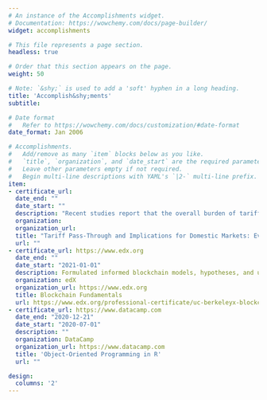 ```yaml
---
# An instance of the Accomplishments widget.
# Documentation: https://wowchemy.com/docs/page-builder/
widget: accomplishments

# This file represents a page section.
headless: true

# Order that this section appears on the page.
weight: 50

# Note: `&shy;` is used to add a 'soft' hyphen in a long heading.
title: 'Accomplish&shy;ments'
subtitle:

# Date format
#   Refer to https://wowchemy.com/docs/customization/#date-format
date_format: Jan 2006

# Accomplishments.
#   Add/remove as many `item` blocks below as you like.
#   `title`, `organization`, and `date_start` are the required parameters.
#   Leave other parameters empty if not required.
#   Begin multi-line descriptions with YAML's `|2-` multi-line prefix.
item:
- certificate_url: 
  date_end: ""
  date_start: ""
  description: "Recent studies report that the overall burden of tariffs has entirely passed to U.S. firms and consumers in terms of higher import prices. However, using 10-digits import data from U.S. Customs for 2018-2019, we find that import prices of steel products behaved differently: First, foreign exporters have gradually decreased their prices, sharing almost 50 percent of the burden of increased tariffs for all steel products mostly determined by industrial supplies and materials. Second, the price and import elasticities for consumer steel products are substantially higher at 5 and - 8, respectively. Third, the immediate increase in prices of industrial supplies was near 100 percent, which decreased to slightly below 50 percent in the long run. The elasticity of imports increased over time to near 1 in the long run. The imports of steel products, which have moved in tandem with domestic steel consumption over the last ten years, exhibited a diverging trend after the imposition of tariffs. The steel imports had declined from 34.5 in 2017 to 26.3 million metric tons in 2019. During the same period, domestic production increased from 81.6 to 87.9 million metric tons, almost equal to the peak production the U.S. achieved in 2012 and 2014."
  organization: 
  organization_url: 
  title: "Tariff Pass-Through and Implications for Domestic Markets: Evidence from US Steel Imports"
  url: ""
- certificate_url: https://www.edx.org
  date_end: ""
  date_start: "2021-01-01"
  description: Formulated informed blockchain models, hypotheses, and use cases.
  organization: edX
  organization_url: https://www.edx.org
  title: Blockchain Fundamentals
  url: https://www.edx.org/professional-certificate/uc-berkeleyx-blockchain-fundamentals
- certificate_url: https://www.datacamp.com
  date_end: "2020-12-21"
  date_start: "2020-07-01"
  description: ""
  organization: DataCamp
  organization_url: https://www.datacamp.com
  title: 'Object-Oriented Programming in R'
  url: ""

design:
  columns: '2' 
---
```

